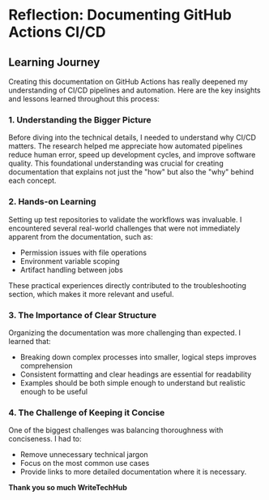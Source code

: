 # Reflection: Documenting GitHub Actions CI/CD

## Learning Journey

Creating this documentation on GitHub Actions has really deepened my understanding of CI/CD pipelines and automation. Here are the key insights and lessons learned throughout this process:

### 1. Understanding the Bigger Picture
Before diving into the technical details, I needed to understand why CI/CD matters. The research helped me appreciate how automated pipelines reduce human error, speed up development cycles, and improve software quality. This foundational understanding was crucial for creating documentation that explains not just the "how" but also the "why" behind each concept.

### 2. Hands-on Learning
Setting up test repositories to validate the workflows was invaluable. I encountered several real-world challenges that were not immediately apparent from the documentation, such as:
- Permission issues with file operations
- Environment variable scoping
- Artifact handling between jobs

These practical experiences directly contributed to the troubleshooting section, which makes it more relevant and useful.

### 3. The Importance of Clear Structure
Organizing the documentation was more challenging than expected. I learned that:
- Breaking down complex processes into smaller, logical steps improves comprehension
- Consistent formatting and clear headings are essential for readability
- Examples should be both simple enough to understand but realistic enough to be useful

### 4. The Challenge of Keeping it Concise
One of the biggest challenges was balancing thoroughness with conciseness. I had to:
- Remove unnecessary technical jargon
- Focus on the most common use cases
- Provide links to more detailed documentation where it is necessary.

**Thank you so much WriteTechHub**